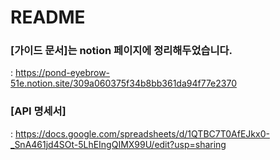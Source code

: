 # README

### [가이드 문서]는 notion 페이지에 정리해두었습니다.

: https://pond-eyebrow-51e.notion.site/309a060375f34b8bb361da94f77e2370

### [API 명세서]
: https://docs.google.com/spreadsheets/d/1QTBC7T0AfEJkx0-_SnA461jd4SOt-5LhEIngQIMX99U/edit?usp=sharing



